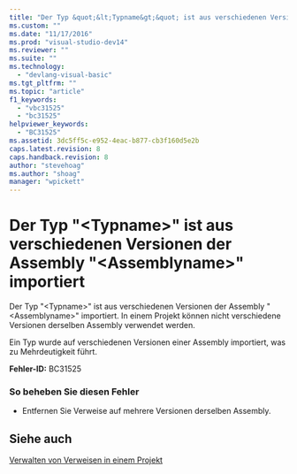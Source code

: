 ```yaml
---
title: "Der Typ &quot;&lt;Typname&gt;&quot; ist aus verschiedenen Versionen der Assembly &quot;&lt;Assemblyname&gt;&quot; importiert | Microsoft Docs"
ms.custom: ""
ms.date: "11/17/2016"
ms.prod: "visual-studio-dev14"
ms.reviewer: ""
ms.suite: ""
ms.technology: 
  - "devlang-visual-basic"
ms.tgt_pltfrm: ""
ms.topic: "article"
f1_keywords: 
  - "vbc31525"
  - "bc31525"
helpviewer_keywords: 
  - "BC31525"
ms.assetid: 3dc5ff5c-e952-4eac-b877-cb3f160d5e2b
caps.latest.revision: 8
caps.handback.revision: 8
author: "stevehoag"
ms.author: "shoag"
manager: "wpickett"
---
```

# Der Typ &quot;&lt;Typname&gt;&quot; ist aus verschiedenen Versionen der Assembly &quot;&lt;Assemblyname&gt;&quot; importiert
Der Typ "\<Typname\>" ist aus verschiedenen Versionen der Assembly "\<Assemblyname\>" importiert. In einem Projekt können nicht verschiedene Versionen derselben Assembly verwendet werden.  
  
 Ein Typ wurde auf verschiedenen Versionen einer Assembly importiert, was zu Mehrdeutigkeit führt.  
  
 **Fehler\-ID:** BC31525  
  
### So beheben Sie diesen Fehler  
  
-   Entfernen Sie Verweise auf mehrere Versionen derselben Assembly.  
  
## Siehe auch  
 [Verwalten von Verweisen in einem Projekt](/visual-studio/ide/managing-references-in-a-project)